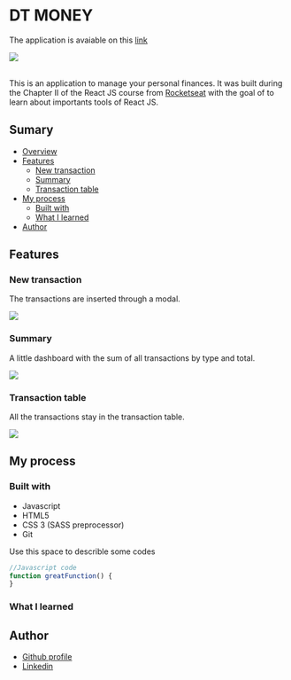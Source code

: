 # DT MONEY

The application is avaiable on this [link](https://urlexample.com)

<img style="display: block; margin-left: auto; margin-rigth: auto;" src="../dtmoney/public/dtmoney_main.jpg">

<br>


This is an application to manage your personal finances. It was built during the Chapter II of the React JS course from [Rocketseat](https://www.rocketseat.com.br/) with the goal of to learn about importants tools of React JS.

## Sumary

- [Overview]()
- [Features](#features)
  - [New transaction](#New_Transaction)
  - [Summary](#Summary)
  - [Transaction table](#Transaction_table)
- [My process](#my-process)
  - [Built with](#built-with)
  - [What I learned](#what-i-learned)
- [Author](#author)



## Features

### New transaction

The transactions are inserted through a modal.


![](../dtmoney/public/newTransaction.gif)

### Summary

A little dashboard with the sum of all transactions by type and total.

![](../dtmoney/public/summary.jpg)

### Transaction table

All the transactions stay in the transaction table.

![](../dtmoney/public/transaction_table.jpg)


## My process

### Built with

- Javascript
- HTML5
- CSS 3 (SASS preprocessor)
- Git

Use this space to describle some codes

```js
//Javascript code
function greatFunction() {
}
```
### What I learned


## Author

- [Github profile](https://github.com/mauricio-tejada)
- [Linkedin](https://www.linkedin.com/in/mauricio-tfernandes/)

